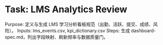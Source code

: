 # Task: LMS Analytics Review

Purpose: 定义与生成 LMS 学习分析看板规范（出勤、活跃、提交、成绩、风险）。
Inputs: lms_events.csv, kpi_dictionary.csv
Steps: 生成 dashboard-spec.md，列出字段映射、刷新频率与数据质量门。
